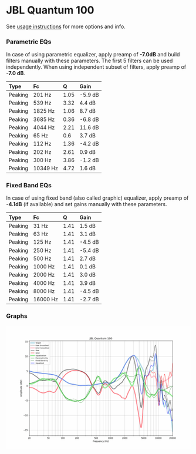 # JBL Quantum 100
See [usage instructions](https://github.com/jaakkopasanen/AutoEq#usage) for more options and info.

### Parametric EQs
In case of using parametric equalizer, apply preamp of **-7.0dB** and build filters manually
with these parameters. The first 5 filters can be used independently.
When using independent subset of filters, apply preamp of **-7.0 dB**.

| Type    | Fc       |    Q | Gain    |
|:--------|:---------|:-----|:--------|
| Peaking | 201 Hz   | 1.05 | -5.9 dB |
| Peaking | 539 Hz   | 3.32 | 4.4 dB  |
| Peaking | 1825 Hz  | 1.06 | 8.7 dB  |
| Peaking | 3685 Hz  | 0.36 | -6.8 dB |
| Peaking | 4044 Hz  | 2.21 | 11.6 dB |
| Peaking | 65 Hz    | 0.6  | 3.7 dB  |
| Peaking | 112 Hz   | 1.36 | -4.2 dB |
| Peaking | 202 Hz   | 2.61 | 0.9 dB  |
| Peaking | 300 Hz   | 3.86 | -1.2 dB |
| Peaking | 10349 Hz | 4.72 | 1.6 dB  |

### Fixed Band EQs
In case of using fixed band (also called graphic) equalizer, apply preamp of **-4.1dB**
(if available) and set gains manually with these parameters.

| Type    | Fc       |    Q | Gain    |
|:--------|:---------|:-----|:--------|
| Peaking | 31 Hz    | 1.41 | 1.5 dB  |
| Peaking | 63 Hz    | 1.41 | 3.1 dB  |
| Peaking | 125 Hz   | 1.41 | -4.5 dB |
| Peaking | 250 Hz   | 1.41 | -5.4 dB |
| Peaking | 500 Hz   | 1.41 | 2.7 dB  |
| Peaking | 1000 Hz  | 1.41 | 0.1 dB  |
| Peaking | 2000 Hz  | 1.41 | 3.0 dB  |
| Peaking | 4000 Hz  | 1.41 | 3.9 dB  |
| Peaking | 8000 Hz  | 1.41 | -4.5 dB |
| Peaking | 16000 Hz | 1.41 | -2.7 dB |

### Graphs
![](./JBL%20Quantum%20100.png)